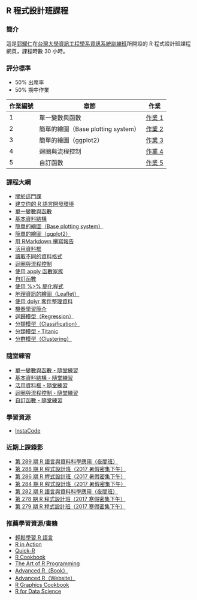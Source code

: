 ## R 程式設計班課程

### 簡介

這是[郭耀仁](https://www.facebook.com/yaojen.kuo.1)在[台灣大學資訊工程學系資訊系統訓練班](https://www.csie.ntu.edu.tw/train/)所開設的 R 程式設計班課程網頁，課程時數 30 小時。

### 評分標準

- 50% 出席率
- 50% 期中作業

|作業編號|章節|作業|
|-------|---|---|
|1|單一變數與函數|[作業 1](http://yaojenkuo.io/r_programming/ch2#(15))|
|2|簡單的繪圖（Base plotting system）|[作業 2](http://yaojenkuo.io/r_programming/ch3#(18))|
|3|簡單的繪圖（ggplot2）|[作業 3](http://yaojenkuo.io/r_programming/ch5#(29))|
|4|迴圈與流程控制|[作業 4](http://yaojenkuo.io/r_programming/ch8#(25))|
|5|自訂函數|[作業 5](http://yaojenkuo.io/r_programming/ch9#(16))|

### 課程大綱

- [關於這門課](https://yaojenkuo.github.io/r_programming/ch0)
- [建立你的 R 語言開發環境](https://yaojenkuo.github.io/r_programming/ch1)
- [單一變數與函數](https://yaojenkuo.github.io/r_programming/ch2)
- [基本資料結構](https://yaojenkuo.github.io/r_programming/ch4)
- [簡單的繪圖（Base plotting system）](https://yaojenkuo.github.io/r_programming/ch3)
- [簡單的繪圖（ggplot2）](https://yaojenkuo.github.io/r_programming/ch5)
- [用 RMarkdown 撰寫報告](https://yaojenkuo.github.io/r_programming/ch10)
- [活用資料框](https://yaojenkuo.github.io/r_programming/ch7)
- [讀取不同的資料格式](https://yaojenkuo.github.io/r_programming/ch6)
- [迴圈與流程控制](https://yaojenkuo.github.io/r_programming/ch8)
- [使用 apply 函數家族](https://yaojenkuo.github.io/r_programming/ch11)
- [自訂函數](https://yaojenkuo.github.io/r_programming/ch9)
- [使用 %>% 簡化程式](https://yaojenkuo.github.io/r_programming/ch12)
- [地理資訊的繪圖（Leaflet）](https://yaojenkuo.github.io/r_programming/ch13)
- [使用 dplyr 套件整理資料](https://yaojenkuo.github.io/r_programming/ch14)
- [機器學習簡介](https://yaojenkuo.github.io/r_programming/ch19)
- [迴歸模型（Regression）](https://yaojenkuo.github.io/r_programming/ch15)
- [分類模型（Classification）](https://yaojenkuo.github.io/r_programming/ch17)
- [分類模型 - Titanic](https://yaojenkuo.github.io/r_programming/ch20)
- [分群模型（Clustering）](https://yaojenkuo.github.io/r_programming/ch16)

### 隨堂練習

- [單一變數與函數 - 隨堂練習](https://yaojenkuo.github.io/r_programming/ch2_exercise)
- [基本資料結構 - 隨堂練習](https://yaojenkuo.github.io/r_programming/ch4_exercise)
- [活用資料框 - 隨堂練習](https://yaojenkuo.github.io/r_programming/ch7_exercise)
- [迴圈與流程控制 - 隨堂練習](https://yaojenkuo.github.io/r_programming/ch8_exercise)
- [自訂函數 - 隨堂練習](https://yaojenkuo.github.io/r_programming/ch9_exercise)

### 學習資源

- [InstaCode](http://instacode.live/channel/tony)

### 近期上課錄影

- [第 289 期 R 語言與資料科學應用（夜間班）](https://www.youtube.com/playlist?list=PLEq7iw5uOtuU6LtlobgRQEPL9Tq0WUSgW)
- [第 288 期 R 程式設計班（2017 暑假密集下午）](https://www.youtube.com/playlist?list=PLEq7iw5uOtuUohqM7lU6phqk_QGpvWWtV)
- [第 286 期 R 程式設計班（2017 暑假密集下午）](https://www.youtube.com/playlist?list=PLEq7iw5uOtuXZV4l1MA9MhmS3CObiuD-a)
- [第 284 期 R 程式設計班（2017 暑假密集下午）](https://www.youtube.com/playlist?list=PLEq7iw5uOtuWG55M8W-eu6J8cs4WdUDK_)
- [第 282 期 R 語言與資料科學應用（夜間班）](https://www.youtube.com/playlist?list=PLEq7iw5uOtuWmLz0jYwQ3bb3f6ZOATgBx)
- [第 278 期 R 程式設計班（2017 寒假密集下午）](https://www.youtube.com/playlist?list=PLEq7iw5uOtuXlcMiPfg4bLt9U-YcRTYvM)
- [第 279 期 R 程式設計班（2017 寒假密集下午）](https://www.youtube.com/playlist?list=PLEq7iw5uOtuWHNS_KSeUWh4mror0QpDTW)

### 推薦學習資源/書籍

- [輕鬆學習 R 語言](https://www.learn-r-the-easy-way.tw)
- [R in Action](https://www.manning.com/books/r-in-action-second-edition)
- [Quick-R](http://www.statmethods.net/)
- [R Cookbook](http://shop.oreilly.com/product/9780596809164.do)
- [The Art of R Programming](https://www.amazon.com/Art-Programming-Statistical-Software-Design/dp/1593273843)
- [Advanced R（Book）](https://www.amazon.com/Advanced-Chapman-Hall-Hadley-Wickham/dp/1466586966)
- [Advanced R（Website）](http://adv-r.had.co.nz/)
- [R Graphics Cookbook](http://shop.oreilly.com/product/0636920023135.do)
- [R for Data Science](http://r4ds.had.co.nz/)